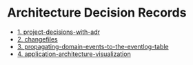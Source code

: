 # Architecture Decision Records

* [1. project-decisions-with-adr](0001-project-decisions-with-adr.md)
* [2. changefiles](0002-changefiles.md)
* [3. propagating-domain-events-to-the-eventlog-table](0003-propagating-domain-events-to-the-eventlog-table.md)
* [4. application-architecture-visualization](0004-application-architecture-visualization.md)

